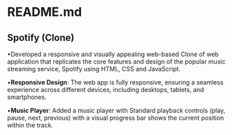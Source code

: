 <h1>README.md</h1>

<h2>Spotify (Clone)</h2>

•Developed a responsive and visually appealing web-based Clone of web application that replicates the core
features and design of the popular music streaming service, Spotify using HTML, CSS and JavaScript.

•<b>Responsive Design</b>: The web app is fully responsive, ensuring a seamless experience across different
devices, including desktops, tablets, and smartphones.

•<b>Music Player</b>: Added a music player with Standard playback controls (play, pause, next, previous) with a
visual progress bar shows the current position within the track.

